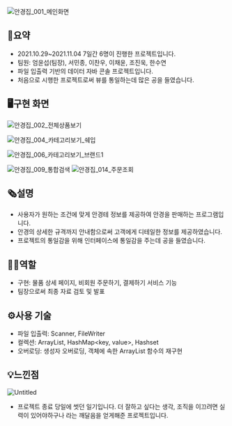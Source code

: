 ![안경집_001_메인화면](https://user-images.githubusercontent.com/62834176/152759948-38b657bc-d447-49ea-98d6-ab7ef251326b.jpg)


## 📜요약



- 2021.10.29~2021.11.04 7일간 6명이 진행한 프로젝트입니다.
- 팀원: 엄윤섭(팀장), 서민종, 이찬우, 이채윤, 조진욱, 한수연
- 파일 입출력 기반의 데이터 자바 콘솔 프로젝트입니다.
- 처음으로 시행한 프로젝트로써 뷰를 통일하는데 많은 공을 들였습니다.

## 🖥구현 화면



![안경집_002_전체상품보기](https://user-images.githubusercontent.com/62834176/152820102-d8fdfc39-6d31-4511-ba6f-5a3f32caad76.jpg)

![안경집_004_카테고리보기_쉐입](https://user-images.githubusercontent.com/62834176/152822112-1f2bc8d9-f173-46c3-b3e2-582d404c8e06.jpg)

![안경집_006_카테고리보기_브랜드1](https://user-images.githubusercontent.com/62834176/152822194-92b9166b-daa6-4b08-b495-e348a22e122a.jpg)

![안경집_009_통합검색](https://user-images.githubusercontent.com/62834176/152822229-e3524c9a-b455-43df-a708-4496d24c645c.jpg)
![안경집_014_주문조회](https://user-images.githubusercontent.com/62834176/152822262-9df91ace-17ea-4130-8060-420becbdae5b.jpg)


## **🗞설명**


- 사용자가 원하는 조건에 맞게 안경테 정보를 제공하여 안경을 판매하는 프로그램입니다.
- 안경의 상세한 규격까지 안내함으로써 고객에게 디테일한 정보를 제공하였습니다.
- 프로젝트의 통일감을 위해 인터페이스에 통일감을 주는데 공을 들였습니다.

## **🙋‍♂️역할**

- 구현: 물품 상세 페이지, 비회원 주문하기, 결제하기 서비스 기능
- 팀장으로써 최종 자료 검토 및 발표

## **⚙️사용 기술**


- 파일 입출력: Scanner, FileWriter
- 컬렉션: ArrayList<T>, HashMap<key, value>, Hashset<T>
- 오버로딩: 생성자 오버로딩, 객체에 속한 ArrayList 함수의 재구현

## **💡느낀점**


![Untitled](https://s3-us-west-2.amazonaws.com/secure.notion-static.com/368a91d4-fb66-494a-b4bc-648ae4d32b3c/Untitled.png)

- 프로젝트 종료 당일에 썻던 일기입니다. 더 잘하고 싶다는 생각, 조직을 이끄려면 실력이 있어야하구나 라는 깨달음을 얻게해준 프로젝트입니다.
